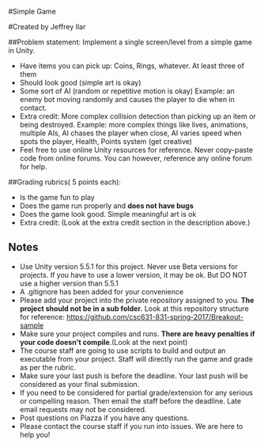 #Simple Game

#Created by Jeffrey Ilar

##Problem statement:
Implement a single screen/level from a simple game in Unity. 

* Have items you can pick up: Coins, Rings, whatever. At least three of them
* Should look good (simple art is okay)
* Some sort of AI (random or repetitive motion is okay) Example: an enemy bot moving randomly and causes the player to die when in contact.
* Extra credit: More complex collision detection than picking up an item or being destroyed. Example: more complex things like lives, animations, multiple AIs, AI chases the player when close, AI varies speed when spots the player, Health, Points system (get creative)
* Feel free to use online Unity resources for reference. Never copy-paste code from online forums. You can however, reference any online forum for help.

##Grading rubrics( 5 points each):
* Is the game fun to play
* Does the game run properly and **does not have bugs**
* Does the game look good. Simple meaningful art is ok
* Extra credit: (Look at the extra credit section in the description above.)

## Notes
* Use Unity version 5.5.1 for this project. Never use Beta versions for projects. If you have to use a lower version, it may be ok. But DO NOT use a higher version than 5.5.1
* A .gitignore has been added for your convenience
* Please add your project into the private repository assigned to you. **The project should not be in a sub folder.** Look at this repository structure for reference: https://github.com/csc631-831-spring-2017/Breakout-sample
* Make sure your project compiles and runs. **There are heavy penalties if your code doesn't compile**.(Look at the next point)
* The course staff are going to use scripts to build and output an executable from your project. Staff will directly run the game and grade as per the rubric.
* Make sure your last push is before the deadline. Your last push will be considered as your final submission.
* If you need to be considered for partial grade/extension for any serious or compelling reason. Then email the staff before the deadline. Late email requests may not be considered.
* Post questions on Piazza if you have any questions.
* Please contact the course staff if you run into issues. We are here to help you!
